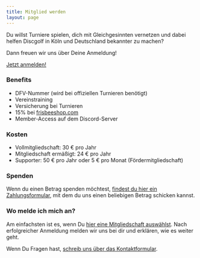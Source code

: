 ```yaml
---
title: Mitglied werden
layout: page
---
```


Du willst Turniere spielen, dich mit Gleichgesinnten vernetzen und dabei helfen Discgolf in Köln und Deutschland bekannter zu machen?

Dann freuen wir uns über Deine Anmeldung!

<a href="/register/" class="button button--big button--primary">Jetzt anmelden!</a>


### Benefits

- DFV-Nummer (wird bei offiziellen Turnieren benötigt)
- Vereinstraining
- Versicherung bei Turnieren
- 15% bei [frisbeeshop.com](https://frisbeeshop.com)
- Member-Access auf dem Discord-Server

### Kosten

- Vollmitgliedschaft: 30 € pro Jahr
- Mitgliedschaft ermäßigt: 24 € pro Jahr
- Supporter: 50 € pro Jahr oder 5 € pro Monat (Fördermitgliedschaft)

### Spenden

Wenn du einen Betrag spenden möchtest, [findest du hier ein Zahlungsformular](https://buy.stripe.com/5kAdULfSzh02eOIdQV), mit dem du uns einen beliebigen Betrag schicken kannst.

### Wo melde ich mich an?

Am einfachsten ist es, wenn Du [hier eine Mitgliedschaft auswählst](/register/). Nach erfolgreicher Anmeldung melden wir uns bei dir und erklären, wie es weiter geht.

Wenn Du Fragen hast, [schreib uns über das Kontaktformular](/contact/).
